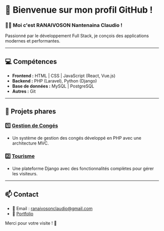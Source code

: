 # 🌟 Bienvenue sur mon profil GitHub !

### 👨‍💻 Moi c'est RANAIVOSON Nantenaina Claudio !

Passionné par le développement Full Stack, je conçois des applications modernes et performantes.

---

## 💻 Compétences

- **Frontend :** HTML | CSS | JavaScript (React, Vue.js)
- **Backend :** PHP (Laravel), Python (Django)
- **Base de données :** MySQL | PostgreSQL
- **Autres :** Git

---

## 🚀 Projets phares

### 1️⃣ **[Gestion de Congés](https://github.com/votreLienProjet)**
  - Un système de gestion des congés développé en PHP avec une architecture MVC.

### 2️⃣ **[Tourisme](https://github.com/votreLienProjet)**
  - Une plateforme Django avec des fonctionnalités complètes pour gérer les visiteurs.

---

## 📫 Contact

- 📧 Email : [ranaivosonclaudio@gmail.com](mailto:ranaivosonclaudio@gmail.com)
- 🌟 [Portfolio]([https://votresite.com](https://claudio101000.github.io/portfolio-claudio/))

Merci pour votre visite ! 🎉
